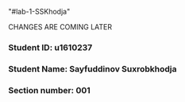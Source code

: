 "#lab-1-SSKhodja" 

CHANGES ARE COMING LATER

### Student ID: u1610237
### Student Name: Sayfuddinov Suxrobkhodja
### Section number: 001